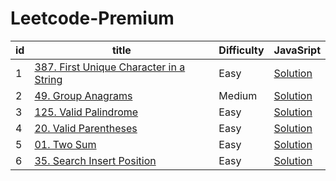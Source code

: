 # Leetcode-Premium

| **id** | **title**                                                                                                     | **Difficulty** | **JavaSript**                                                    |
| ------ | ------------------------------------------------------------------------------------------------------------- | -------------- | ---------------------------------------------------------------- |
| 1      | [387. First Unique Character in a String](https://leetcode.com/problems/first-unique-character-in-a-string//) | Easy           | [Solution](/solutions/387-first-unique-character-in-a-string.md) |
| 2      | [49. Group Anagrams](https://leetcode.com/problems/group-anagrams/)                                           | Medium         | [Solution](/solutions/49-group-anagrams.md)                      |
| 3      | [125. Valid Palindrome](https://leetcode.com/problems/valid-palindrome/)                                      | Easy           | [Solution](/solutions/125-valid-palindrome)                      |
| 4      | [20. Valid Parentheses](https://leetcode.com/problems/valid-parentheses/)                                     | Easy           | [Solution](/solutions/20-valid-parentheses.md)                   |
| 5      | [01. Two Sum](https://leetcode.com/problems/two-sum/)                                                         | Easy           | [Solution](/solutions/01-two-sum.md)                             |
| 6      | [35. Search Insert Position](https://leetcode.com/problems/search-insert-position/)                           | Easy           | [Solution](/solutions/35-search-insert-position.md)              |

